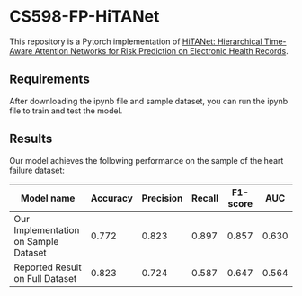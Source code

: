 # CS598-FP-HiTANet

This repository is a Pytorch implementation of [HiTANet: Hierarchical Time-Aware Attention Networks for Risk Prediction on Electronic Health Records](https://www.kdd.org/kdd2020/accepted-papers/view/hitanet-hierarchical-time-aware-attention-networks-for-risk-prediction-on-e).



## Requirements

After downloading the ipynb file and sample dataset, you can run the ipynb file to train and test the model.

<!-- ## Training

To train the model(s) in the paper, run this command:

```train
python train.py --input-data <path_to_data> --alpha 10 --beta 20
```

## Evaluation

To evaluate my model on ImageNet, run:

```eval
python eval.py --model-file mymodel.pth --benchmark imagenet
```

## Pre-trained Models

You can download pretrained models here:

- [My awesome model](https://drive.google.com/mymodel.pth) trained on ImageNet using parameters x,y,z. 
 -->

## Results

Our model achieves the following performance on the sample of the heart failure dataset:


| Model name         | Accuracy  | Precision | Recall | F1-score | AUC |
| ------------------ |-------|----|----- | --------|------ |
| Our Implementation on Sample Dataset  |0.772 | 0.823 | 0.897 | 0.857 | 0.630  |
| Reported Result on Full Dataset  |0.823 | 0.724 | 0.587 | 0.647 | 0.564  |
<!-- 

## Contributing

>📋  Pick a licence and describe how to contribute to your code repository.  -->
